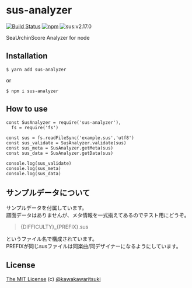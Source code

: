 # sus-analyzer
[![Build Status](https://travis-ci.org/KawakawaRitsuki/sus-analyzer.svg?branch=master)](https://travis-ci.org/KawakawaRitsuki/sus-analyzer)
[![npm](https://img.shields.io/npm/v/sus-analyzer.svg)](https://www.npmjs.com/package/sus-analyzer)
![sus:v2.17.0](https://img.shields.io/badge/sus-v2.17.0-blue.svg)

SeaUrchinScore Analyzer for node

## Installation

```
$ yarn add sus-analyzer
```

or

```
$ npm i sus-analyzer
```

## How to use

```
const SusAnalyzer = require('sus-analyzer'),
  fs = require('fs')

const sus = fs.readFileSync('example.sus','utf8')
const sus_validate = SusAnalyzer.validate(sus)
const sus_meta = SusAnalyzer.getMeta(sus)
const sus_data = SusAnalyzer.getData(sus)

console.log(sus_validate)
console.log(sus_meta)
console.log(sus_data)
```

## サンプルデータについて
サンプルデータを付属しています。   
譜面データはありませんが、メタ情報を一式揃えてあるのでテスト用にどうぞ。   

> {DIFFICULTY}\_{PREFIX}.sus

というファイル名で構成されています。   
PREFIXが同じsusファイルは同楽曲/同デザイナーになるようにしています。

## License
[The MIT License](http://kawakawaritsuki.mit-license.org) (c) [@kawakawaritsuki](https://github.com/kawakawaritsuki)
